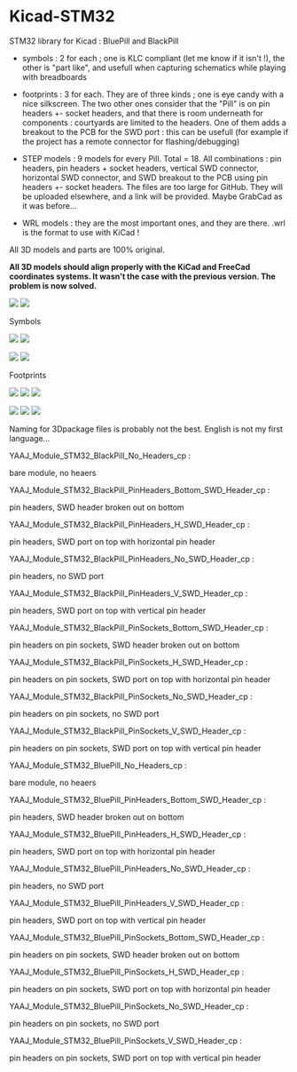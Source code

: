 # Kicad-STM32

STM32 library for Kicad : BluePill and BlackPill

- symbols : 2 for each ; one is KLC compliant (let me know if it isn't !), the other is "part like", and usefull when capturing schematics while playing with breadboards

- footprints : 3 for each. They are of three kinds ; one is eye candy with a nice silkscreen. The two other ones consider that the "Pill" is on pin headers +- socket headers, and that there is room underneath for components : courtyards are limited to the headers. One of them adds a breakout to the PCB for the SWD port : this can be usefull (for example if the project has a remote connector for flashing/debugging)

- STEP models : 9 models for every Pill. Total = 18. All combinations : pin headers, pin headers + socket headers, vertical SWD connector, horizontal SWD connector, and SWD breakout to the PCB using pin headers +- socket headers. The files are too large for GitHub. They will be uploaded elsewhere, and a link will be provided. Maybe GrabCad as it was before...

- WRL models : they are the most important ones, and they are there. .wrl is the format to use with KiCad !

All 3D models and parts are 100% original.

**All 3D models should align properly with the KiCad and FreeCad coordinates systems. It wasn't the case with the previous version. The problem is now solved.**


![](https://github.com/yet-another-average-joe/Kicad-STM32/blob/master/images/BlackPill.JPG)
![](https://github.com/yet-another-average-joe/Kicad-STM32/blob/master/images/BluePill.JPG)


Symbols

![](https://github.com/yet-another-average-joe/Kicad-STM32/blob/master/images/YAAJ_BlackPill_Sym.png)
![](https://github.com/yet-another-average-joe/Kicad-STM32/blob/master/images/YAAJ_BlackPill_Part_Like_Sym.png)

![](https://github.com/yet-another-average-joe/Kicad-STM32/blob/master/images/YAAJ_BluePill_Sym.png)
![](https://github.com/yet-another-average-joe/Kicad-STM32/blob/master/images/YAAJ_BluePill_Part_Like_Sym.png)

Footprints

![](https://github.com/yet-another-average-joe/Kicad-STM32/blob/master/images/YAAJ_BlackPill_1.PNG)
![](https://github.com/yet-another-average-joe/Kicad-STM32/blob/master/images/YAAJ_BlackPill_2.PNG)
![](https://github.com/yet-another-average-joe/Kicad-STM32/blob/master/images/YAAJ_BlackPill_2_SWD_Breakout.PNG)

![](https://github.com/yet-another-average-joe/Kicad-STM32/blob/master/images/YAAJ_BluePill_1.PNG)
![](https://github.com/yet-another-average-joe/Kicad-STM32/blob/master/images/YAAJ_BluePill_2.PNG)
![](https://github.com/yet-another-average-joe/Kicad-STM32/blob/master/images/YAAJ_BluePill_2_SWD_Breakout.PNG)

Naming for 3Dpackage files is probably not the best. English is not my first language...

YAAJ_Module_STM32_BlackPill_No_Headers_cp :

bare module, no heaers

YAAJ_Module_STM32_BlackPill_PinHeaders_Bottom_SWD_Header_cp :

pin headers, SWD header broken out on bottom

YAAJ_Module_STM32_BlackPill_PinHeaders_H_SWD_Header_cp :

pin headers, SWD port on top with horizontal pin header

YAAJ_Module_STM32_BlackPill_PinHeaders_No_SWD_Header_cp :

pin headers, no SWD port

YAAJ_Module_STM32_BlackPill_PinHeaders_V_SWD_Header_cp :

pin headers, SWD port on top with vertical pin header

YAAJ_Module_STM32_BlackPill_PinSockets_Bottom_SWD_Header_cp :

pin headers on pin sockets, SWD header broken out on bottom

YAAJ_Module_STM32_BlackPill_PinSockets_H_SWD_Header_cp :

pin headers on pin sockets, SWD port on top with horizontal pin header

YAAJ_Module_STM32_BlackPill_PinSockets_No_SWD_Header_cp :

pin headers on pin sockets, no SWD port

YAAJ_Module_STM32_BlackPill_PinSockets_V_SWD_Header_cp :

pin headers on pin sockets, SWD port on top with vertical pin header

YAAJ_Module_STM32_BluePill_No_Headers_cp :

bare module, no heaers

YAAJ_Module_STM32_BluePill_PinHeaders_Bottom_SWD_Header_cp :

pin headers, SWD header broken out on bottom

YAAJ_Module_STM32_BluePill_PinHeaders_H_SWD_Header_cp :

pin headers, SWD port on top with horizontal pin header

YAAJ_Module_STM32_BluePill_PinHeaders_No_SWD_Header_cp :

pin headers, no SWD port

YAAJ_Module_STM32_BluePill_PinHeaders_V_SWD_Header_cp :

pin headers, SWD port on top with vertical pin header

YAAJ_Module_STM32_BluePill_PinSockets_Bottom_SWD_Header_cp :

pin headers on pin sockets, SWD header broken out on bottom

YAAJ_Module_STM32_BluePill_PinSockets_H_SWD_Header_cp :

pin headers on pin sockets, SWD port on top with horizontal pin header

YAAJ_Module_STM32_BluePill_PinSockets_No_SWD_Header_cp :

pin headers on pin sockets, no SWD port

YAAJ_Module_STM32_BluePill_PinSockets_V_SWD_Header_cp :

pin headers on pin sockets, SWD port on top with vertical pin header
